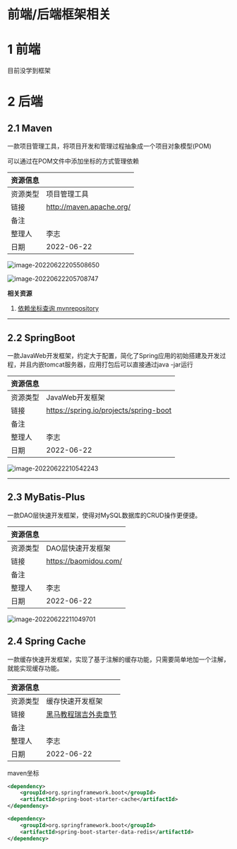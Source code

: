 # 前端/后端框架相关

# 1 前端

目前没学到框架





# 2 后端

## 2.1 Maven

一款项目管理工具，将项目开发和管理过程抽象成一个项目对象模型(POM)

可以通过在POM文件中添加坐标的方式管理依赖

| 资源信息 |                          |
| -------- | ------------------------ |
| 资源类型 | 项目管理工具             |
| 链接     | http://maven.apache.org/ |
| 备注     |                          |
| 整理人   | 李志                     |
| 日期     | 2022-06-22               |

![image-20220622205508650](https://gallery-1302735062.cos.ap-beijing.myqcloud.com/typora/202206222120834.png)

![image-20220622205708747](https://gallery-1302735062.cos.ap-beijing.myqcloud.com/typora/202206222120835.png)

**相关资源**

1. [依赖坐标查询 mvnrepository](https://mvnrepository.com/)

---

## 2.2 SpringBoot

一款JavaWeb开发框架，约定大于配置，简化了Spring应用的初始搭建及开发过程，并且内嵌tomcat服务器，应用打包后可以直接通过java -jar运行

| 资源信息 |                                        |
| -------- | -------------------------------------- |
| 资源类型 | JavaWeb开发框架                        |
| 链接     | https://spring.io/projects/spring-boot |
| 备注     |                                        |
| 整理人   | 李志                                   |
| 日期     | 2022-06-22                             |

![image-20220622210542243](https://gallery-1302735062.cos.ap-beijing.myqcloud.com/typora/202206222120836.png)

---

## 2.3 MyBatis-Plus

一款DAO层快速开发框架，使得对MySQL数据库的CRUD操作更便捷。

| 资源信息 |                       |
| -------- | --------------------- |
| 资源类型 | DAO层快速开发框架     |
| 链接     | https://baomidou.com/ |
| 备注     |                       |
| 整理人   | 李志                  |
| 日期     | 2022-06-22            |

![image-20220622211049701](https://gallery-1302735062.cos.ap-beijing.myqcloud.com/typora/202206222120837.png)

## 2.4 Spring Cache

一款缓存快速开发框架，实现了基于注解的缓存功能，只需要简单地加一个注解，就能实现缓存功能。

| 资源信息 |                                                              |
| -------- | ------------------------------------------------------------ |
| 资源类型 | 缓存快速开发框架                                             |
| 链接     | [黑马教程瑞吉外卖章节](https://www.bilibili.com/video/BV13a411q753?p=163&vd_source=3f77123f4c4359b83bca0e12557bdf5c) |
| 备注     |                                                              |
| 整理人   | 李志                                                         |
| 日期     | 2022-06-22                                                   |

maven坐标

```xml
<dependency>
    <groupId>org.springframework.boot</groupId>
    <artifactId>spring-boot-starter-cache</artifactId>
</dependency>

<dependency>
    <groupId>org.springframework.boot</groupId>
    <artifactId>spring-boot-starter-data-redis</artifactId>
</dependency>
```

